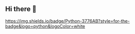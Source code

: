 ## Hi there 👋

https://img.shields.io/badge/Python-3776AB?style=for-the-badge&logo=python&logoColor=white
